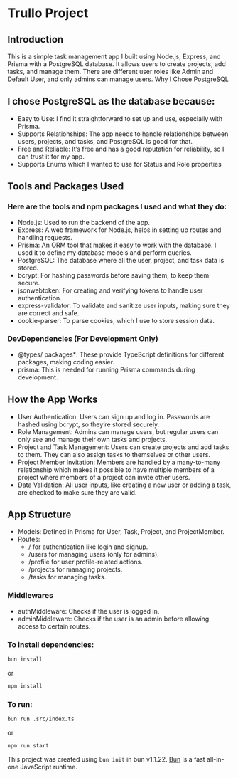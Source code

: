 # Trullo Project

## Introduction

This is a simple task management app I built using Node.js, Express, and Prisma with a PostgreSQL database. It allows users to create projects, add tasks, and manage them. There are different user roles like Admin and Default User, and only admins can manage users.
Why I Chose PostgreSQL

## I chose PostgreSQL as the database because:

- Easy to Use: I find it straightforward to set up and use, especially with Prisma.
- Supports Relationships: The app needs to handle relationships between users, projects, and tasks, and PostgreSQL is good for that.
- Free and Reliable: It’s free and has a good reputation for reliability, so I can trust it for my app.
- Supports Enums which I wanted to use for Status and Role properties

## Tools and Packages Used

### Here are the tools and npm packages I used and what they do:

- Node.js: Used to run the backend of the app.
- Express: A web framework for Node.js, helps in setting up routes and handling requests.
- Prisma: An ORM tool that makes it easy to work with the database. I used it to define my database models and perform queries.
- PostgreSQL: The database where all the user, project, and task data is stored.
- bcrypt: For hashing passwords before saving them, to keep them secure.
- jsonwebtoken: For creating and verifying tokens to handle user authentication.
- express-validator: To validate and sanitize user inputs, making sure they are correct and safe.
- cookie-parser: To parse cookies, which I use to store session data.

### DevDependencies (For Development Only)

- @types/ packages\*: These provide TypeScript definitions for different packages, making coding easier.
- prisma: This is needed for running Prisma commands during development.

## How the App Works

- User Authentication: Users can sign up and log in. Passwords are hashed using bcrypt, so they’re stored securely.
- Role Management: Admins can manage users, but regular users can only see and manage their own tasks and projects.
- Project and Task Management: Users can create projects and add tasks to them. They can also assign tasks to themselves or other users.
- Project Member Invitation: Members are handled by a many-to-many relationship which makes it possible to have multiple members of a project where members of a project can invite other users.
- Data Validation: All user inputs, like creating a new user or adding a task, are checked to make sure they are valid.

## App Structure

- Models: Defined in Prisma for User, Task, Project, and ProjectMember.
- Routes:
  - / for authentication like login and signup.
  - /users for managing users (only for admins).
  - /profile for user profile-related actions.
  - /projects for managing projects.
  - /tasks for managing tasks.

### Middlewares

- authMiddleware: Checks if the user is logged in.
- adminMiddleware: Checks if the user is an admin before allowing access to certain routes.

### To install dependencies:

```bash
bun install
```

or

```bash
npm install
```

### To run:

```bash
bun run .src/index.ts
```

or

```bash
npm run start
```

This project was created using `bun init` in bun v1.1.22. [Bun](https://bun.sh) is a fast all-in-one JavaScript runtime.
